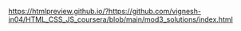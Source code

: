 https://htmlpreview.github.io/?https://github.com/vignesh-in04/HTML_CSS_JS_coursera/blob/main/mod3_solutions/index.html

